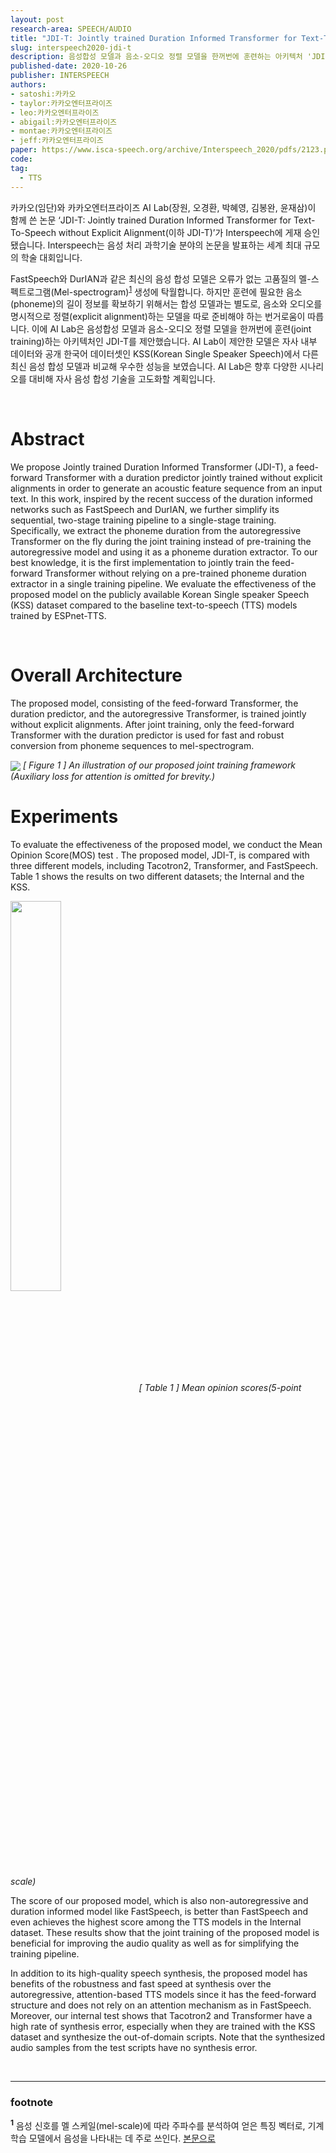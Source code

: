 ```yaml
---
layout: post
research-area: SPEECH/AUDIO
title: "JDI-T: Jointly trained Duration Informed Transformer for Text-To-Speech without Explicit Alignment"
slug: interspeech2020-jdi-t
description: 음성합성 모델과 음소-오디오 정렬 모델을 한꺼번에 훈련하는 아키텍처 'JDI-T' 제안
published-date: 2020-10-26
publisher: INTERSPEECH
authors:
- satoshi:카카오
- taylor:카카오엔터프라이즈
- leo:카카오엔터프라이즈
- abigail:카카오엔터프라이즈
- montae:카카오엔터프라이즈
- jeff:카카오엔터프라이즈
paper: https://www.isca-speech.org/archive/Interspeech_2020/pdfs/2123.pdf
code:
tag:
  - TTS
---
```

카카오(임단)와 카카오엔터프라이즈 AI Lab(장원, 오경환, 박혜영, 김봉완, 윤재삼)이 함께 쓴 논문 ‘JDI-T: Jointly trained Duration Informed Transformer for Text-To-Speech without Explicit Alignment(이하 JDI-T)’가 Interspeech에 게재 승인됐습니다. Interspeech는 음성 처리 과학기술 분야의 논문을 발표하는 세계 최대 규모의 학술 대회입니다.

FastSpeech와 DurIAN과 같은 최신의 음성 합성 모델은 오류가 없는 고품질의 멜-스펙트로그램(Mel-spectrogram)<sup id="a1">[1](#f1)</sup> 생성에 탁월합니다. 하지만 훈련에 필요한 음소(phoneme)의 길이 정보를 확보하기 위해서는 합성 모델과는 별도로, 음소와 오디오를 명시적으로 정렬(explicit alignment)하는 모델을 따로 준비해야 하는 번거로움이 따릅니다. 이에 AI Lab은 음성합성 모델과 음소-오디오 정렬 모델을 한꺼번에 훈련(joint training)하는 아키텍처인 JDI-T를 제안했습니다. AI Lab이 제안한 모델은 자사 내부 데이터와 공개 한국어 데이터셋인 KSS(Korean Single Speaker Speech)에서 다른 최신 음성 합성 모델과 비교해 우수한 성능을 보였습니다. AI Lab은 향후 다양한 시나리오를 대비해 자사 음성 합성 기술을 고도화할 계획입니다.

<br/>

# Abstract

We propose Jointly trained Duration Informed Transformer (JDI-T), a feed-forward Transformer with a duration predictor jointly trained without explicit alignments in order to generate an acoustic feature sequence from an input text. In this work, inspired by the recent success of the duration informed networks such as FastSpeech and DurIAN, we further simplify its sequential, two-stage training pipeline to a single-stage training. Specifically, we extract the phoneme duration from the autoregressive Transformer on the fly during the joint training instead of pre-training the autoregressive model and using it as a phoneme duration extractor. To our best knowledge, it is the first implementation to jointly train the feed-forward Transformer without relying on a pre-trained phoneme duration extractor in a single training pipeline. We evaluate the effectiveness of the proposed model on the publicly available Korean Single speaker Speech (KSS) dataset compared to the baseline text-to-speech (TTS) models trained by ESPnet-TTS.

<br/>

# Overall Architecture

The proposed model, consisting of the feed-forward Transformer, the duration predictor, and the autoregressive Transformer, is trained jointly without explicit alignments. After joint training, only the feed-forward Transformer with the duration predictor is used for fast and robust conversion from phoneme sequences to mel-spectrogram.

<img src="{{ site.url }}/assets/img/2020-10-26-jdi-t/001.png" align="center">
<em class="center">[ Figure 1 ] An illustration of our proposed joint training framework (Auxiliary loss for attention is omitted for brevity.)</em>

# Experiments

To evaluate the effectiveness of the proposed model, we conduct the Mean Opinion Score(MOS) test . The proposed model, JDI-T, is compared with three different models, including Tacotron2, Transformer, and FastSpeech. Table 1 shows the results on two different datasets; the Internal and the KSS.

<img src="{{ site.url }}/assets/img/2020-10-26-jdi-t/002.png" width="40%" align="center">
<em class="center">[ Table 1 ] Mean opinion scores(5-point scale)</em>

The score of our proposed model, which is also non-autoregressive and duration informed model like FastSpeech, is better than FastSpeech and even achieves the highest score among the TTS models in the Internal dataset. These results show that the joint training of the proposed model is beneficial for improving the audio quality as well as for simplifying the training pipeline.

In addition to its high-quality speech synthesis, the proposed model has benefits of the robustness and fast speed at synthesis over the autoregressive, attention-based TTS models since it has the feed-forward structure and does not rely on an attention mechanism as in FastSpeech. Moreover, our internal test shows that Tacotron2 and Transformer have a high rate of synthesis error, especially when they are trained with the KSS dataset and synthesize the out-of-domain scripts. Note that the synthesized audio samples from the test scripts have no synthesis error.

<br/>

-----
### footnote

<b id="f1"><sup>1</sup></b> 음성 신호를 멜 스케일(mel-scale)에 따라 주파수를 분석하여 얻은 특징 벡터로, 기계학습 모델에서 음성을 나타내는 데 주로 쓰인다. [본문으로](#a1)
